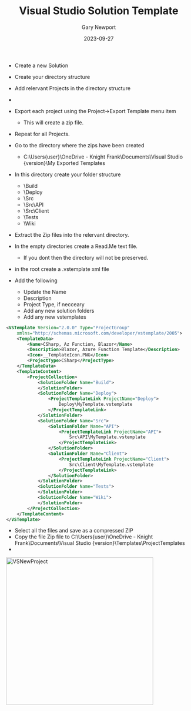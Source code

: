 ﻿---
title: Visual Studio Solution Template
categories: [C#]
image: /images/c#.png
author: "Gary Newport"
date: "2023-09-27"
---
* Create a new Solution 
* Create your directory structure 
* Add relervant Projects in the directory structure
*
* Export each project using the Project->Export Template menu item
    * This will create a zip file.
* Repeat for all Projects.
* Go to the directory where the zips have been created
    * C:\Users\{user}\OneDrive - Knight Frank\Documents\Visual Studio {version}\My Exported Templates
* In this directory create your folder structure 

    * \Build
    * \Deploy
    * \Src
    * \Src\API
    * \Src\Client
    * \Tests
    * \Wiki
* Extract the Zip files into the relervant directory.
* In the empty directories create a Read.Me text file.
    * If you dont then the directory will not be preserved.
* in the root create a <file>.vstemplate xml file
* Add the following
    * Update the Name
    * Description
    * Project Type, if necceary
    * Add any new solution folders
    * Add any new vstemplates
   
```XML
<VSTemplate Version="2.0.0" Type="ProjectGroup"
    xmlns="http://schemas.microsoft.com/developer/vstemplate/2005">
    <TemplateData>
        <Name>CSharp, Az Function, Blazor</Name>
        <Description>Blazor, Azure Function Template</Description>
        <Icon>__TemplateIcon.PNG</Icon>
        <ProjectType>CSharp</ProjectType>
    </TemplateData>
    <TemplateContent>
        <ProjectCollection>
            <SolutionFolder Name="Build">
            </SolutionFolder>
            <SolutionFolder Name="Deploy">
                <ProjectTemplateLink ProjectName="Deploy">
                    Deploy\MyTemplate.vstemplate
                </ProjectTemplateLink>			
            </SolutionFolder>
            <SolutionFolder Name="Src">
				<SolutionFolder Name="API">
					<ProjectTemplateLink ProjectName="API">
						Src\API\MyTemplate.vstemplate
					</ProjectTemplateLink>					
				</SolutionFolder>	
				<SolutionFolder Name="Client">
					<ProjectTemplateLink ProjectName="Client">
						Src\Client\MyTemplate.vstemplate
					</ProjectTemplateLink>					
				</SolutionFolder>					
            </SolutionFolder>
            <SolutionFolder Name="Tests">
            </SolutionFolder>
            <SolutionFolder Name="Wiki">
            </SolutionFolder>
        </ProjectCollection>
    </TemplateContent>
</VSTemplate>
```
* Select all the files and save as a compressed ZIP
* Copy the file Zip file to C:\Users\{user}\OneDrive - Knight Frank\Documents\Visual Studio {version}\Templates\ProjectTemplates
* 
<img src="https://raw.github.com/newportg/newportg.github.io/master/assets/VSNewProject.png" alt="VSNewProject" width="400"/>

